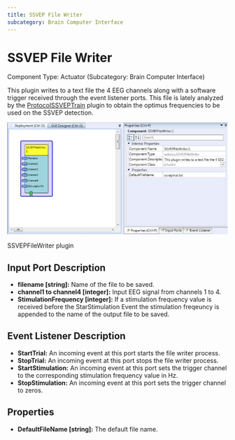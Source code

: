 ```yaml
---
title: SSVEP File Writer
subcategory: Brain Computer Interface
---
```


# SSVEP File Writer

Component Type: Actuator (Subcategory: Brain Computer Interface)

This plugin writes to a text file the 4 EEG channels along with a software trigger received through the event listener ports. This file is lately analyzed by the [ProtocolSSVEPTrain][1] plugin to obtain the optimus frequencies to be used on the SSVEP detection.

![Screenshot: SSVEPFileWriter plugin](./img/ssvepfilewriter.jpg "Screenshot: SSVEPFileWriter plugin")

SSVEPFileWriter plugin

## Input Port Description

- **filename \[string\]:** Name of the file to be saved.
- **channel1 to channel4 \[integer\]:** Input EEG signal from channels 1 to 4.
- **StimulationFrequency \[integer\]:** If a stimulation frequency value is received before the StarStimulation Event the stimulation freqeuncy is appended to the name of the output file to be saved.

## Event Listener Description

- **StartTrial:** An incoming event at this port starts the file writer process.
- **StopTrial:** An incoming event at this port stops the file writer process.
- **StartStimulation:** An incoming event at this port sets the trigger channel to the corresponding stimulation frequency value in Hz.
- **StopStimulation:** An incoming event at this port sets the trigger channel to zeros.

## Properties

- **DefaultFileName \[string\]:** The default file name.

[1]: ../processors/ProtocolSSVEPTrain.htm

